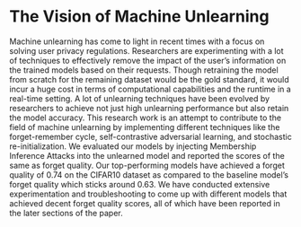 # The Vision of Machine Unlearning

Machine unlearning has come to light in recent times
with a focus on solving user privacy regulations. Researchers are
experimenting with a lot of techniques to effectively remove the
impact of the user’s information on the trained models based on
their requests. Though retraining the model from scratch for the
remaining dataset would be the gold standard, it would incur a huge
cost in terms of computational capabilities and the runtime in a
real-time setting. A lot of unlearning techniques have been evolved
by researchers to achieve not just high unlearning performance but
also retain the model accuracy. This research work is an attempt to
contribute to the field of machine unlearning by implementing different
techniques like the forget-remember cycle, self-contrastive adversarial
learning, and stochastic re-initialization. We evaluated our models by
injecting Membership Inference Attacks into the unlearned model and
reported the scores of the same as forget quality. Our top-performing
models have achieved a forget quality of 0.74 on the CIFAR10
dataset as compared to the baseline model’s forget quality which
sticks around 0.63. We have conducted extensive experimentation and
troubleshooting to come up with different models that achieved decent
forget quality scores, all of which have been reported in the later
sections of the paper.
